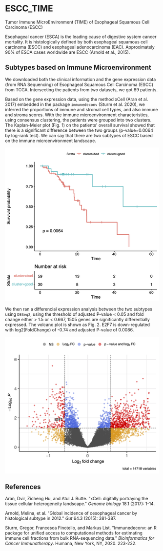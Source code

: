 # ESCC_TIME
Tumor Immune MicroEnvironment (TIME) of Esophageal Squamous Cell Carcinoma (ESCC)

Esophageal cancer (ESCA) is the leading cause of digestive system cancer mortality. It is histologically defined by both esophageal squamous cell carcinoma (ESCC) and esophageal adenocarcinoma (EAC). Approximately 90% of ESCA cases worldwide are ESCC (Arnold et al., 2015).

## Subtypes based on Immune Microenvironment

We downloaded both the clinical information and the gene expression data (from RNA Sequencing) of Esophageal Squamous Cell Carcinoma (ESCC) from TCGA. Intersecting the patients from two datasets, we got 89 patients.

Based on the gene expression data, using the method xCell (Aran et al. 2017) embedded in the package `immunedeconv` (Sturm et al. 2020), we inferred the proportions of immune and stromal cell types, and also immune and stroma scores. With the immune microenvironment characteristics, using consensus clustering, the patients were grouped into two clusters. The Kaplan-Meier plot (Fig. 1) on the patients' overall survival showed that there is a significant difference between the two groups (p-value=0.0064 by log-rank test). We can say that there are two subtypes of ESCC based on the immune microenvironment landscape.

![Figure 1](output/tcga_escc_best_clustering_based_on_xcell/survival_curve_between_2_clusters.png)

We then ran a differencial expression analysis between the two subtypes using `DESeq2`, using the threshold of adjusted P-value < 0.05 and fold change either > 1.5 or < 0.667, 1505 genes are significantly differentially expressed. The volcano plot is shown as Fig. 2. E2F7 is down-regulated with log2(FoldChange) of -0.74 and adjusted P-value of 0.0086.

![image](output/tcga_escc_DEA/volcano_plot.png)

## References

Aran, Dvir, Zicheng Hu, and Atul J. Butte. "xCell: digitally portraying the tissue cellular heterogeneity landscape." *Genome biology* 18.1 (2017): 1-14.

Arnold, Melina, et al. "Global incidence of oesophageal cancer by histological subtype in 2012." *Gut* 64.3 (2015): 381-387.

Sturm, Gregor, Francesca Finotello, and Markus List. "Immunedeconv: an R package for unified access to computational methods for estimating immune cell fractions from bulk RNA-sequencing data." *Bioinformatics for Cancer Immunotherapy*. Humana, New York, NY, 2020. 223-232.
